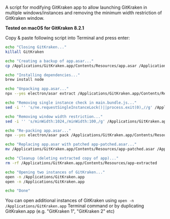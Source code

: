 A script for modifying GitKraken app to allow launching GitKraken in multiple windows/instances and removing the minimum width restriction of GitKraken window.

**Tested on macOS for GitKraken 8.2.1**

Copy & paste following script into Terminal and press enter:

```bash
echo "Closing GitKraken..."
killall GitKraken

echo "Creating a backup of app.asar..."
cp /Applications/GitKraken.app/Contents/Resources/app.asar /Applications/GitKraken.app/Contents/Resources/app-backup.asar

echo "Installing dependencies..."
brew install node

echo "Unpacking app.asar..."
npx --yes electron/asar extract /Applications/GitKraken.app/Contents/Resources/app.asar /Applications/GitKraken.app/Contents/Resources/app-extracted

echo "Removing single instance check in main.bundle.js..."
sed -i '' 's/ne.requestSingleInstanceLock()||process.exit(0),//g' /Applications/GitKraken.app/Contents/Resources/app-extracted/src/main/static/main.bundle.js

echo "Removing window width restriction..."
sed -i '' 's/minWidth:1024,/minWidth:100,/g' /Applications/GitKraken.app/Contents/Resources/app-extracted/src/main/static/main.bundle.js

echo "Re-packing app.asar..."
npx --yes electron/asar pack /Applications/GitKraken.app/Contents/Resources/app-extracted /Applications/GitKraken.app/Contents/Resources/app-patched.asar

echo "Replacing app.asar with patched app-patched.asar..."
mv /Applications/GitKraken.app/Contents/Resources/app-patched.asar /Applications/GitKraken.app/Contents/Resources/app.asar

echo "Cleanup (deleting extracted copy of app)..."
rm -rf /Applications/GitKraken.app/Contents/Resources/app-extracted

echo "Opening two instances of GitKraken..."
open -n /Applications/GitKraken.app
open -n /Applications/GitKraken.app

echo "Done"
```

You can open additional instances of GitKraken using `open -n /Applications/GitKraken.app` Terminal command or by duplicating GitKraken.app (e.g. "GitKraken 1", "GitKraken 2" etc)
